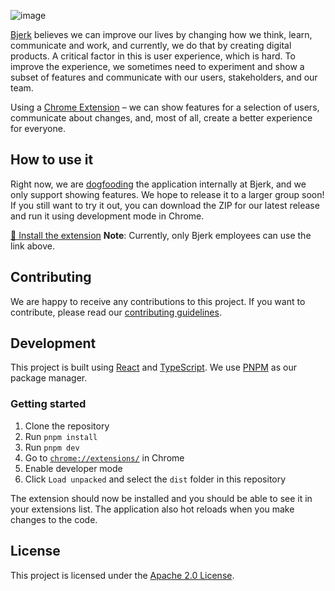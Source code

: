 ![image](https://github.com/bjerkio/chrome-extension/assets/3726815/ebc97ca6-550a-4b9e-a871-af2c8b60d19a)

[Bjerk] believes we can improve our lives by changing how we think, learn,
communicate and work, and currently, we do that by creating digital products. A
critical factor in this is user experience, which is hard. To improve the
experience, we sometimes need to experiment and show a subset of features and
communicate with our users, stakeholders, and our team.

Using a [Chrome Extension][chrome-ext] – we can show features for a selection of
users, communicate about changes, and, most of all, create a better experience
for everyone.

[chrome-ext]: https://developer.chrome.com/docs/extensions/
[bjerk]: https://bjerk.io

## How to use it

Right now, we are [dogfooding] the application internally at Bjerk, and we only
support showing features. We hope to release it to a larger group soon! If you
still want to try it out, you can download the ZIP for our latest release and
run it using development mode in Chrome.

[🚀 Install the extension](https://chrome.google.com/webstore/detail/pdnphclnmjimapfnmpliiilihgkmnmkc)
**Note**: Currently, only Bjerk employees can use the link above.

[dogfooding]: https://www.nytimes.com/2022/11/14/business/dogfooding.html

## Contributing

We are happy to receive any contributions to this project. If you want to
contribute, please read our [contributing guidelines](CONTRIBUTING.md).

## Development

This project is built using [React](https://reactjs.org/) and
[TypeScript](https://www.typescriptlang.org/). We use
[PNPM](https://pnpm.js.org/) as our package manager.

### Getting started

1. Clone the repository
2. Run `pnpm install`
3. Run `pnpm dev`
4. Go to [`chrome://extensions/`](chrome://extensions/) in Chrome
5. Enable developer mode
6. Click `Load unpacked` and select the `dist` folder in this repository

The extension should now be installed and you should be able to see it in your
extensions list. The application also hot reloads when you make changes to the
code.

## License

This project is licensed under the [Apache 2.0 License](LICENSE).

